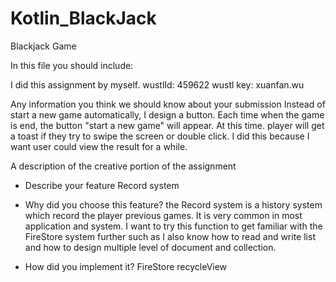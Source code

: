 # Kotlin_BlackJack
Blackjack Game

In this file you should include:

I did this assignment by myself.
wustlId: 459622    wustl key: xuanfan.wu

Any information you think we should know about your submission
Instead of start a new game automatically, I design a button. Each time when the game is end, the button "start a new game" will appear. At this time. player will get a toast if they try to swipe the screen or double click. I did this because I want user could view the result for a while.

A description of the creative portion of the assignment
* Describe your feature
Record system
* Why did you choose this feature?
the Record system is a history system which record the player previous games. It is very common in most application and system.
 I want to try this function to get familiar with the FireStore system further such as 
I also know how to read and write list and how to design multiple level of document and collection.

* How did you implement it?
FireStore
recycleView

